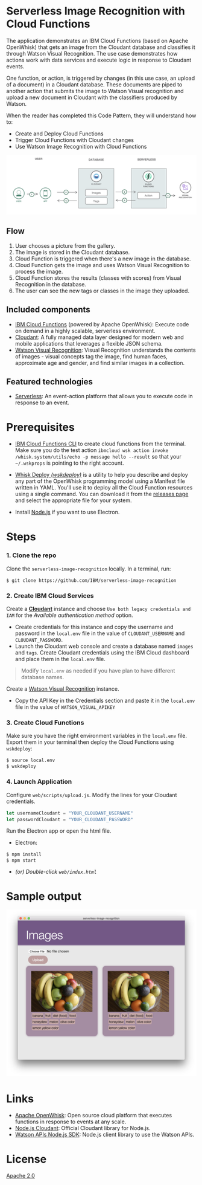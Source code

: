 # Serverless Image Recognition with Cloud Functions

The application demonstrates an IBM Cloud Functions (based on Apache OpenWhisk) that gets an image from the Cloudant database and classifies it through Watson Visual Recognition. The use case demonstrates how actions work with data services and execute logic in response to Cloudant events.

One function, or action, is triggered by changes (in this use case, an upload of a document) in a Cloudant database. These documents are piped to another action that submits the image to Watson Visual recognition and upload a new document in Cloudant with the classifiers produced by Watson.

When the reader has completed this Code Pattern, they will understand how to:

* Create and Deploy Cloud Functions
* Trigger Cloud Functions with Cloudant changes
* Use Watson Image Recognition with Cloud Functions

![](docs/architecture.png)

## Flow

1. User chooses a picture from the gallery.
2. The image is stored in the Cloudant database.
3. Cloud Function is triggered when there's a new image in the database.
4. Cloud Function gets the image and uses Watson Visual Recognition to process the image.
5. Cloud Function stores the results (classes with scores) from Visual Recognition in the database.
6. The user can see the new tags or classes in the image they uploaded.

## Included components

* [IBM Cloud Functions](https://console.ng.bluemix.net/openwhisk) (powered by Apache OpenWhisk): Execute code on demand in a highly scalable, serverless environment.
* [Cloudant](https://console.ng.bluemix.net/catalog/services/cloudant-nosql-db): A fully managed data layer designed for modern web and mobile applications that leverages a flexible JSON schema.
* [Watson Visual Recognition](https://www.ibm.com/watson/developercloud/visual-recognition.html): Visual Recognition understands the contents of images - visual concepts tag the image, find human faces, approximate age and gender, and find similar images in a collection.

## Featured technologies

* [Serverless](https://www.ibm.com/cloud-computing/bluemix/openwhisk): An event-action platform that allows you to execute code in response to an event.

# Prerequisites

* [IBM Cloud Functions CLI](https://console.bluemix.net/openwhisk/learn/cli) to create cloud functions from the terminal. Make sure you do the test action `ibmcloud wsk action invoke /whisk.system/utils/echo -p message hello --result` so that your `~/.wskprops` is pointing to the right account.

* [Whisk Deploy _(wskdeploy)_](https://github.com/apache/incubator-openwhisk-wskdeploy) is a utility to help you describe and deploy any part of the OpenWhisk programming model using a Manifest file written in YAML. You'll use it to deploy all the Cloud Function resources using a single command. You can download it from the [releases page](https://github.com/apache/incubator-openwhisk-wskdeploy/releases) and select the appropriate file for your system.

* Install [Node.js](https://nodejs.org/) if you want to use Electron.

# Steps

### 1. Clone the repo

Clone the `serverless-image-recognition` locally. In a terminal, run:

```
$ git clone https://github.com/IBM/serverless-image-recognition
```

### 2. Create IBM Cloud Services

Create a [**Cloudant**](https://console.bluemix.net/catalog/services/cloudant) instance and choose `Use both legacy credentials and IAM` for the _Available authentication method_ option.
* Create credentials for this instance and copy the username and password in the `local.env` file in the value of `CLOUDANT_USERNAME` and `CLOUDANT_PASSWORD`.
* Launch the Cloudant web console and create a database named `images` and `tags`. Create Cloudant credentials using the IBM Cloud dashboard and place them in the `local.env` file.
> Modify `local.env` as needed if you have plan to have different database names.

Create a [Watson Visual Recognition](https://console.bluemix.net/catalog/services/visual-recognition) instance.
* Copy the API Key in the Credentials section and paste it in the `local.env` file in the value of `WATSON_VISUAL_APIKEY`

### 3. Create Cloud Functions

Make sure you have the right environment variables in the `local.env` file. Export them in your terminal then deploy the Cloud Functions using `wskdeploy`:

```
$ source local.env
$ wskdeploy
```

### 4. Launch Application

Configure `web/scripts/upload.js`. Modify the lines for your Cloudant credentials.

```js
let usernameCloudant = "YOUR_CLOUDANT_USERNAME"
let passwordCloudant = "YOUR_CLOUDANT_PASSWORD"
```

Run the Electron app or open the html file.

* Electron:
```
$ npm install
$ npm start
```

* _(or) Double-click `web/index.html`_

# Sample output

![sample-output](docs/screenshot.png)

# Links

* [Apache OpenWhisk](http://openwhisk.incubator.apache.org/): Open source cloud platform that executes functions in response to events at any scale.
* [Node.js Cloudant](https://github.com/cloudant/nodejs-cloudant): Official Cloudant library for Node.js.
* [Watson APIs Node.js SDK](https://github.com/watson-developer-cloud/node-sdk): Node.js client library to use the Watson APIs.

# License
[Apache 2.0](LICENSE)
